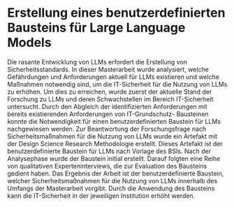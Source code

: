 # Erstellung eines benutzerdefinierten Bausteins für Large Language Models
Die rasante Entwicklung von LLMs erfordert die Erstellung von Sicherheitsstandards. In dieser
Masterarbeit wurde analysiert, welche Gefährdungen und Anforderungen aktuell für LLMs
existieren und welche Maßnahmen notwendig sind, um die IT-Sicherheit für die Nutzung von
LLMs zu erhöhen. Um dies zu erreichen, wurde zuerst der aktuelle Stand der Forschung zu
LLMs und deren Schwachstellen im Bereich IT-Sicherheit untersucht. Durch den Abgleich der
identifizierten Anforderungen mit bereits existierenden Anforderungen von IT-Grundschutz-
Bausteinen konnte die Notwendigkeit für einen benutzerdefinierten Baustein für LLMs
nachgewiesen werden. Zur Beantwortung der Forschungsfrage nach Sicherheitsmaßnahmen
für die Nutzung von LLMs wurde ein Artefakt mit der Design Science Research Methodologie
erstellt. Dieses Artefakt ist der benutzerdefinierte Baustein für LLMs nach Vorlage des BSIs.
Nach der Analysephase wurde der Baustein initial erstellt. Darauf folgten eine Reihe von
qualitativen Experteninterviews, die zur Evaluation des Bausteins gedient haben. Das Ergebnis
der Arbeit ist der benutzerdefinierte Baustein, welcher Sicherheitsmaßnahmen für die Nutzung
von LLMs innerhalb des Umfangs der Masterarbeit vorgibt. Durch die Anwendung des
Bausteins kann die IT-Sicherheit in der jeweiligen Institution erhöht werden.
